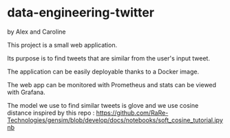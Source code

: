 # data-engineering-twitter



by Alex and Caroline

This project is a small web application.

Its purpose is to find tweets that are similar from the user's input tweet.

The application can be easily deployable thanks to a Docker image.

The web app can be monitored with Prometheus and stats can be viewed with Grafana.

The model we use to find similar tweets is glove and we use cosine distance inspired by this repo : https://github.com/RaRe-Technologies/gensim/blob/develop/docs/notebooks/soft_cosine_tutorial.ipynb
